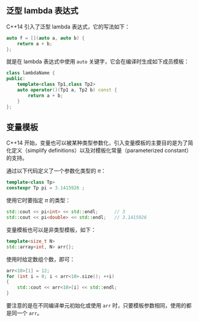 

## **泛型 lambda 表达式**

C++14 引入了泛型 lambda 表达式，它的写法如下：

```cpp
auto f = [](auto a, auto b) {
    return a + b;
};
```

就是在 lambda 表达式中使用 `auto` 关键字，它会在编译时生成如下成员模板：

```cpp
class lambdaName {
public:
    template<class Tp1,class Tp2>
    auto operator()(Tp1 a, Tp2 b) const {
        return a + b;
    }
};
```

## **变量模板**

C++14 开始，变量也可以被某种类型参数化，引入变量模板的主要目的是为了简化定义（simplify definitions）以及对模板化常量（parameterized constant）的支持。

通过以下代码定义了一个参数化类型的 $\pi$：

```cpp
template<class Tp>
constexpr Tp pi = 3.1415926 ;
```

使用它时要指定 $\pi$ 的类型：

```cpp
std::cout << pi<int> << std::endl;      // 3
std::cout << pi<double> << std::endl;   // 3.1415926
```

变量模板也可以是非类型模板，如下：

```cpp
template<size_t N>
std::array<int, N> arr{};
```

使用时给定数组个数，即可：

```cpp
arr<10>[1] = 12;
for (int i = 0; i < arr<10>.size(); ++i)
{
    std::cout << arr<10>[i] << std::endl;
}
```

要注意的是在不同编译单元初始化或使用 `arr` 时，只要模板参数相同，使用的都是同一个 `arr`。


